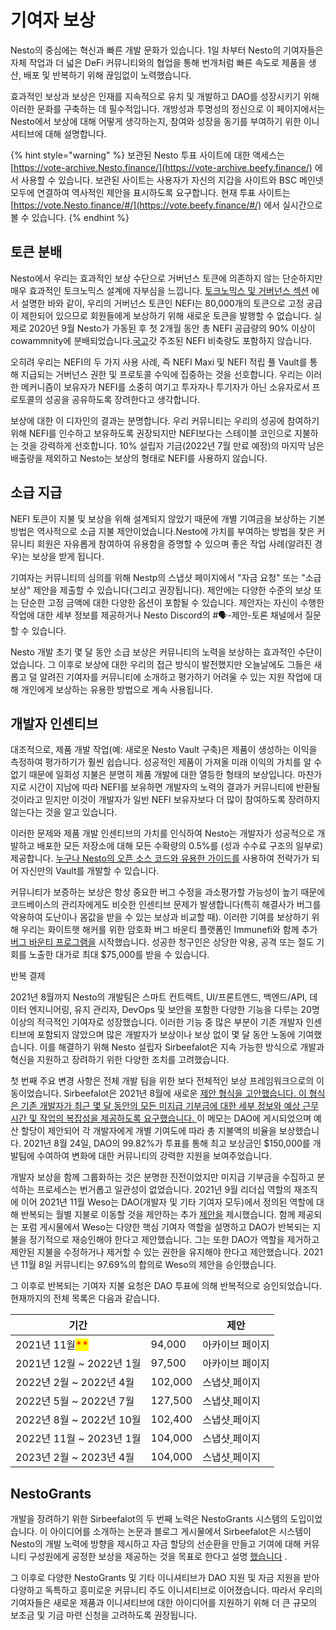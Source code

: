 # 기여자 보상

Nesto의 중심에는 혁신과 빠른 개발 문화가 있습니다. 1일 차부터 Nesto의 기여자들은 자체 작업과 더 넓은 DeFi 커뮤니티와의 협업을 통해 번개처럼 빠른 속도로 제품을 생산, 배포 및 반복하기 위해 끊임없이 노력했습니다.

효과적인 보상과 보상은 인재를 지속적으로 유치 및 개발하고 DAO를 성장시키기 위해 이러한 문화를 구축하는 데 필수적입니다. 개방성과 투명성의 정신으로 이 페이지에서는 Nesto에서 보상에 대해 어떻게 생각하는지, 참여와 성장을 동기를 부여하기 위한 이니셔티브에 대해 설명합니다.

{% hint style="warning" %}
보관된 Nesto 투표 사이트에 대한 액세스는 [https://vote-archive.Nesto.finance/](https://vote-archive.beefy.finance/) 에서 사용할 수 있습니다. 보관된 사이트는 사용자가 자신의 지갑을 사이트와 BSC 메인넷 모두에 연결하여 역사적인 제안을 표시하도록 요구합니다. 현재 투표 사이트는 [https://vote.Nesto.finance/#/](https://vote.beefy.finance/#/) 에서 실시간으로 볼 수 있습니다.
{% endhint %}

## 토큰 분배

Nesto에서 우리는 효과적인 보상 수단으로 거버넌스 토큰에 의존하지 않는 단순하지만 매우 효과적인 토크노믹스 설계에 자부심을 느낍니다. [토크노믹스 및 거버넌스 섹션](https://docs.beefy.finance/ecosystem/bifi-token/tokenomics-and-governance) 에서 설명한 바와 같이, 우리의 거버넌스 토큰인 NEFI는 80,000개의 토큰으로 고정 공급이 제한되어 있으므로 회원들에게 보상하기 위해 새로운 토큰을 발행할 수 없습니다. 실제로 2020년 9월 Nesto가 가동된 후 첫 2개월 동안 총 NEFI 공급량의 90% 이상이 cowammnity에 분배되었습니다.[국고](https://docs.beefy.finance/community-governance/treasury)갓 주조된 NEFI 비축량도 포함하지 않습니다.

오히려 우리는 NEFI의 두 가지 사용 사례, 즉 NEFI Maxi 및 NEFI 적립 풀 Vault를 통해 지급되는 거버넌스 권한 및 프로토콜 수익에 집중하는 것을 선호합니다. 우리는 이러한 메커니즘이 보유자가 NEFI를 소중히 여기고 투자자나 투기자가 아닌 소유자로서 프로토콜의 성공을 공유하도록 장려한다고 생각합니다.

보상에 대한 이 디자인의 결과는 분명합니다. 우리 커뮤니티는 우리의 성공에 참여하기 위해 NEFI를 인수하고 보유하도록 권장되지만 NEFI보다는 스테이블 코인으로 지불하는 것을 강력하게 선호합니다. 10% 설립자 기금(2022년 7월 만료 예정)의 마지막 남은 배출량을 제외하고 Nesto는 보상의 형태로 NEFI를 사용하지 않습니다.

## 소급 지급

NEFI 토큰이 지불 및 보상을 위해 설계되지 않았기 때문에 개별 기여금을 보상하는 기본 방법은 역사적으로 소급 지불 제안이었습니다.Nesto에 가치를 부여하는 방법을 찾은 커뮤니티 회원은 자유롭게 참여하여 유용함을 증명할 수 있으며 좋은 작업 사례(알려진 경우)는 보상을 받게 됩니다.

기여자는 커뮤니티의 심의를 위해 Nestp의 스냅샷 페이지에서 "자금 요청" 또는 "소급 보상" 제안을 제출할 수 있습니다(그리고 권장됩니다). 제안에는 다양한 수준의 보상 또는 단순한 고정 금액에 대한 다양한 옵션이 포함될 수 있습니다. 제안자는 자신이 수행한 작업에 대한 세부 정보를 제공하거나 Nesto Discord의 #🗣-제안-토론 채널에서 질문할 수 있습니다.

Nesto 개발 초기 몇 달 동안 소급 보상은 커뮤니티의 노력을 보상하는 효과적인 수단이었습니다. 그 이후로 보상에 대한 우리의 접근 방식이 발전했지만 오늘날에도 그들은 새롭고 덜 알려진 기여자를 커뮤니티에 소개하고 평가하기 어려울 수 있는 지원 작업에 대해 개인에게 보상하는 유용한 방법으로 계속 사용됩니다.

## 개발자 인센티브

대조적으로, 제품 개발 작업(예: 새로운 Nesto Vault 구축)은 제품이 생성하는 이익을 측정하여 평가하기가 훨씬 쉽습니다. 성공적인 제품이 가져올 미래 이익의 가치를 알 수 없기 때문에 일회성 지불은 분명히 제품 개발에 대한 열등한 형태의 보상입니다. 마찬가지로 시간이 지남에 따라 NEFI를 보유하면 개발자의 노력의 결과가 커뮤니티에 반환될 것이라고 믿지만 이것이 개발자가 일반 NEFI 보유자보다 더 많이 참여하도록 장려하지 않는다는 것을 알고 있습니다.

이러한 문제와 제품 개발 인센티브의 가치를 인식하여 Nesto는 개발자가 성공적으로 개발하고 배포한 모든 저장소에 대해 모든 수확량의 0.5%를 (성과 수수료 구조의 일부로) 제공합니다. [누구나 Nesto의 오픈 소스 코드와 유용한 가이드를](https://github.com/beefyfinance/beefy-contracts/blob/master/tutorials/deploy-pancakeswap-vault.md#setting-up-a-development-environment) 사용하여 전략가가 되어 자신만의 Vault를 개발할 수 있습니다.

커뮤니티가 보증하는 보상은 항상 중요한 버그 수정을 과소평가할 가능성이 높기 때문에 코드베이스의 관리자에게도 비슷한 인센티브 문제가 발생합니다(특히 해결사가 버그를 악용하여 도난이나 몸값을 받을 수 있는 보상과 비교할 때). 이러한 기여를 보상하기 위해 우리는 화이트햇 해커를 위한 암호화 버그 바운티 플랫폼인 Immunefi와 함께 추가 [버그 바운티 프로그램을](https://immunefi.com/bounty/beefyfinance/) 시작했습니다. 성공한 청구인은 상당한 악용, 공격 또는 절도 기회를 노출한 대가로 최대 $75,000를 받을 수 있습니다.

반복 결제

2021년 8월까지 Nesto의 개발팀은 스마트 컨트렉트, UI/프론트엔드, 백엔드/API, 데이터 엔지니어링, 유지 관리자, DevOps 및 보안을 포함한 다양한 기능을 다루는 20명 이상의 적극적인 기여자로 성장했습니다. 이러한 기능 중 많은 부분이 기존 개발자 인센티브에 포함되지 않았으며 많은 개발자가 보상이나 보상 없이 몇 달 동안 노동에 기여했습니다. 이를 해결하기 위해 Nesto 설립자 Sirbeefalot은 지속 가능한 방식으로 개발과 혁신을 지원하고 장려하기 위한 다양한 조치를 고려했습니다.

첫 번째 주요 변경 사항은 전체 개발 팀을 위한 보다 전체적인 보상 프레임워크으로의 이동이었습니다. Sirbeefalot은 2021년 8월에 새로운 [제안 형식을 고안했습니다. 이 형식은 기존 개발자가 최근 몇 달 동안의 모든 미지급 기부금에 대한 세부 정보와 예상 근무 시간 및 작업의 복잡성을 제공하도록 요구했습니다. ](https://vote-archive.beefy.finance/#/beefy/proposal/Qman1BHs6Po497hf14pBXhC3AxTov3nHdmnMG6H2EcESV6)이 메모는 DAO에 게시되었으며 예산 할당이 제안되어 각 개발자에게 개별 기여도에 따라 총 지불액의 비율을 보상했습니다. 2021년 8월 24일, DAO의 99.82%가 투표를 통해 최고 보상금인 $150,000를 개발팀에 수여하여 변화에 대한 커뮤니티의 강력한 지원을 보여주었습니다.

개발자 보상을 함께 그룹화하는 것은 분명한 진전이었지만 미지급 기부금을 수집하고 분석하는 프로세스는 번거롭고 일관성이 없었습니다. 2021년 9월 리더십 역할의 재조직에 이어 2021년 11월 Weso는 DAO(개발자 및 기타 기여자 모두)에서 정의된 역할에 대해 반복되는 월별 지불로 이동할 것을 제안하는 추가 [제안을](https://vote-archive.beefy.finance/#/beefy/proposal/QmVjSv8e7ApJ9wYggxoLkJLNywZ8ru3XNnaNUxErY8LVsp) 제시했습니다. 함께 제공되는 포럼 게시물에서 Weso는 다양한 핵심 기여자 역할을 설명하고 DAO가 반복되는 지불을 정기적으로 재승인해야 한다고 제안했습니다. 그는 또한 DAO가 역할을 제거하고 제안된 지불을 수정하거나 제거할 수 있는 권한을 유지해야 한다고 제안했습니다. 2021년 11월 8일 커뮤니티는 97.69%의 합의로 Weso의 제안을 승인했습니다.

그 이후로 반복되는 기여자 지불 요청은 DAO 투표에 의해 반복적으로 승인되었습니다. 현재까지의 전체 목록은 다음과 같습니다.

| 기간                                            |         | 제안                                                                                                     |
| --------------------------------------------- | ------- | ------------------------------------------------------------------------------------------------------ |
| 2021년 11월<mark style="color:red;">\*\*</mark> | 94,000  | 아카이브 페이지                                                                                               |
| 2021년 12월 \~ 2022년 1월                         | 97,500  | 아카이브 페이지                                                                                               |
| 2022년 2월 \~ 2022년 4월                          | 102,000 | 스냅샷[ ](https://snapshot.org/#/beefydao.eth/proposal/QmbM3gLpX7KtWecTgeLGaKHm9mVj3vQFQ5Quu1TkigDw19)페이지 |
| 2022년 5월 \~ 2022년 7월                          | 127,500 | 스냅샷[ ](https://snapshot.org/#/beefydao.eth/proposal/QmbM3gLpX7KtWecTgeLGaKHm9mVj3vQFQ5Quu1TkigDw19)페이지 |
| 2022년 8월 \~ 2022년 10월                         | 102,400 | 스냅샷[ ](https://snapshot.org/#/beefydao.eth/proposal/QmbM3gLpX7KtWecTgeLGaKHm9mVj3vQFQ5Quu1TkigDw19)페이지 |
| 2022년 11월 \~ 2023년 1월                         | 104,000 | 스냅샷[ ](https://snapshot.org/#/beefydao.eth/proposal/QmbM3gLpX7KtWecTgeLGaKHm9mVj3vQFQ5Quu1TkigDw19)페이지 |
| 2023년 2월 \~ 2023년 4월                          | 104,000 | 스냅샷[ ](https://snapshot.org/#/beefydao.eth/proposal/QmbM3gLpX7KtWecTgeLGaKHm9mVj3vQFQ5Quu1TkigDw19)페이지 |

## NestoGrants

개발을 장려하기 위한 Sirbeefalot의 두 번째 노력은 NestoGrants 시스템의 도입이었습니다. 이 아이디어를 소개하는 논문과 블로그 게시물에서 Sirbeefalot은 시스템이 Nesto의 개발 노력에 방향을 제시하고 자금 할당의 선순환을 만들고 기여에 대해 커뮤니티 구성원에게 공정한 보상을 제공하는 것을 목표로 한다고 설명 [했습니다](https://docs.google.com/document/d/1hBnQcbxkRvhmHASqivI3g8rBS\_4m4mmTaT\_jW4VjE7c/edit) .

그 이후로 다양한 NestoGrants 및 기타 이니셔티브가 DAO 지원 및 자금 지원을 받아 다양하고 독특하고 흥미로운 커뮤니티 주도 이니셔티브로 이어졌습니다. 따라서 우리의 기여자들은 새로운 제품과 이니셔티브에 대한 아이디어를 지원하기 위해 더 큰 규모의 보조금 및 기금 마련 신청을 고려하도록 권장됩니다.
